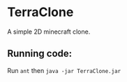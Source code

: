 # TerraClone
A simple 2D minecraft clone.

## Running code:
Run `ant` then `java -jar TerraClone.jar`

